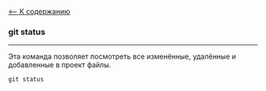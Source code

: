 [<-- К содержанию](readme.md)

### git status
---

Эта команда позволяет посмотреть все изменённые, удалённые и добавленные в проект файлы.

```
git status
```
